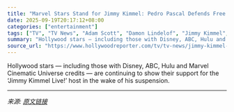 ```yaml
---
title: "Marvel Stars Stand for Jimmy Kimmel: Pedro Pascal Defends Free Speech While Others Endorse Boycott"
date: 2025-09-19T20:17:12+08:00
categories: ["entertainment"]
tags: ["TV", "TV News", "Adam Scott", "Damon Lindelof", "Jimmy Kimmel", "Jimmy Kimmel Live!", "Kerry Washington", "Marisa Tomei", "Pedro Pascal"]
summary: "Hollywood stars — including those with Disney, ABC, Hulu and Marvel Cinematic Universe credits — are continuing to show their support for the ‘Jimmy Kimmel Live!’ host in the wake of his suspension."
source_url: "https://www.hollywoodreporter.com/tv/tv-news/jimmy-kimmel-suspension-reactions-marvel-disney-stars-1236376120/"
---
```


Hollywood stars — including those with Disney, ABC, Hulu and Marvel Cinematic Universe credits — are continuing to show their support for the ‘Jimmy Kimmel Live!’ host in the wake of his suspension.

---

*来源: [原文链接](https://www.hollywoodreporter.com/tv/tv-news/jimmy-kimmel-suspension-reactions-marvel-disney-stars-1236376120/)*
